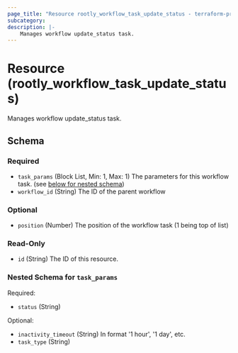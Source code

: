 ```yaml
---
page_title: "Resource rootly_workflow_task_update_status - terraform-provider-rootly"
subcategory:
description: |-
    Manages workflow update_status task.
---
```


# Resource (rootly_workflow_task_update_status)

Manages workflow update_status task.

<!-- schema generated by tfplugindocs -->
## Schema

### Required

- `task_params` (Block List, Min: 1, Max: 1) The parameters for this workflow task. (see [below for nested schema](#nestedblock--task_params))
- `workflow_id` (String) The ID of the parent workflow

### Optional

- `position` (Number) The position of the workflow task (1 being top of list)

### Read-Only

- `id` (String) The ID of this resource.

<a id="nestedblock--task_params"></a>
### Nested Schema for `task_params`

Required:

- `status` (String)

Optional:

- `inactivity_timeout` (String) In format '1 hour', '1 day', etc.
- `task_type` (String)
